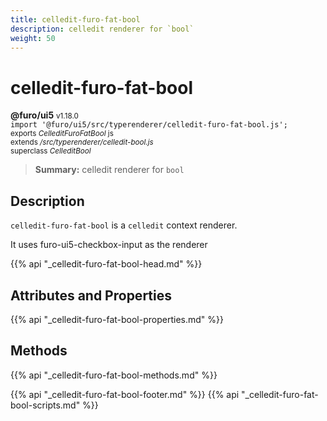 ```yaml
---
title: celledit-furo-fat-bool
description: celledit renderer for `bool`
weight: 50
---
```


# celledit-furo-fat-bool
**@furo/ui5** <small>v1.18.0</small>
<br>`import '@furo/ui5/src/typerenderer/celledit-furo-fat-bool.js';`<small>
<br>exports *CelleditFuroFatBool* js
<br>extends */src/typerenderer/celledit-bool.js*
<br>superclass *CelleditBool*</small>

> **Summary:** celledit renderer for `bool`

## Description

`celledit-furo-fat-bool` is a `celledit` context renderer.

It uses furo-ui5-checkbox-input as the renderer

{{% api "_celledit-furo-fat-bool-head.md" %}}

## Attributes and Properties
{{% api "_celledit-furo-fat-bool-properties.md" %}}




## Methods
{{% api "_celledit-furo-fat-bool-methods.md" %}}






{{% api "_celledit-furo-fat-bool-footer.md" %}}
{{% api "_celledit-furo-fat-bool-scripts.md" %}}
